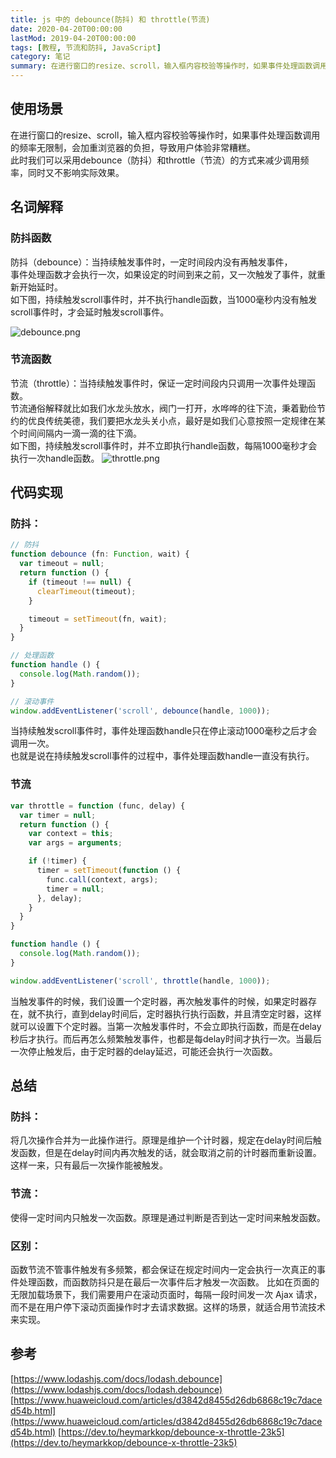 ```yaml
---
title: js 中的 debounce(防抖) 和 throttle(节流)
date: 2020-04-20T00:00:00
lastMod: 2019-04-20T00:00:00
tags: [教程, 节流和防抖, JavaScript]
category: 笔记
summary: 在进行窗口的resize、scroll，输入框内容校验等操作时，如果事件处理函数调用的频率无限制，会加重浏览器的负担，导致用户体验非常糟糕。
---
```


## 使用场景

在进行窗口的resize、scroll，输入框内容校验等操作时，如果事件处理函数调用的频率无限制，会加重浏览器的负担，导致用户体验非常糟糕。  
此时我们可以采用debounce（防抖）和throttle（节流）的方式来减少调用频率，同时又不影响实际效果。

## 名词解释

### 防抖函数

防抖（debounce）：当持续触发事件时，一定时间段内没有再触发事件，  
事件处理函数才会执行一次，如果设定的时间到来之前，又一次触发了事件，就重新开始延时。  
如下图，持续触发scroll事件时，并不执行handle函数，当1000毫秒内没有触发scroll事件时，才会延时触发scroll事件。

![debounce.png](https://res-static.hc-cdn.cn/fms/img/6862e0a0a403e16445761f89e2966fb71603448561229)

### 节流函数

节流（throttle）：当持续触发事件时，保证一定时间段内只调用一次事件处理函数。  
节流通俗解释就比如我们水龙头放水，阀门一打开，水哗哗的往下流，秉着勤俭节约的优良传统美德，我们要把水龙头关小点，最好是如我们心意按照一定规律在某个时间间隔内一滴一滴的往下滴。  
如下图，持续触发scroll事件时，并不立即执行handle函数，每隔1000毫秒才会执行一次handle函数。
![throttle.png](https://res-static.hc-cdn.cn/fms/img/3d0c29700d9a89ef7d33a2d7ac2e9fb31603448561230)

## 代码实现

### 防抖：

```ts
// 防抖
function debounce (fn: Function, wait) {
  var timeout = null;
  return function () {
    if (timeout !== null) {
      clearTimeout(timeout);
    }

    timeout = setTimeout(fn, wait);
  }
}

// 处理函数
function handle () {
  console.log(Math.random());
}

// 滚动事件
window.addEventListener('scroll', debounce(handle, 1000));
```

当持续触发scroll事件时，事件处理函数handle只在停止滚动1000毫秒之后才会调用一次。  
也就是说在持续触发scroll事件的过程中，事件处理函数handle一直没有执行。

### 节流
```ts
var throttle = function (func, delay) {
  var timer = null;
  return function () {
    var context = this;
    var args = arguments;

    if (!timer) {
      timer = setTimeout(function () {
        func.call(context, args);
        timer = null;
      }, delay);
    }
  }
}

function handle () {
  console.log(Math.random());
}

window.addEventListener('scroll', throttle(handle, 1000));
```

当触发事件的时候，我们设置一个定时器，再次触发事件的时候，如果定时器存在，就不执行，直到delay时间后，定时器执行执行函数，并且清空定时器，这样就可以设置下个定时器。当第一次触发事件时，不会立即执行函数，而是在delay秒后才执行。而后再怎么频繁触发事件，也都是每delay时间才执行一次。当最后一次停止触发后，由于定时器的delay延迟，可能还会执行一次函数。

## 总结

### 防抖：
将几次操作合并为一此操作进行。原理是维护一个计时器，规定在delay时间后触发函数，但是在delay时间内再次触发的话，就会取消之前的计时器而重新设置。这样一来，只有最后一次操作能被触发。

### 节流：
使得一定时间内只触发一次函数。原理是通过判断是否到达一定时间来触发函数。

### 区别：
函数节流不管事件触发有多频繁，都会保证在规定时间内一定会执行一次真正的事件处理函数，而函数防抖只是在最后一次事件后才触发一次函数。 比如在页面的无限加载场景下，我们需要用户在滚动页面时，每隔一段时间发一次 Ajax 请求，而不是在用户停下滚动页面操作时才去请求数据。这样的场景，就适合用节流技术来实现。

## 参考
[https://www.lodashjs.com/docs/lodash.debounce](https://www.lodashjs.com/docs/lodash.debounce)
[https://www.huaweicloud.com/articles/d3842d8455d26db6868c19c7daced54b.html](https://www.huaweicloud.com/articles/d3842d8455d26db6868c19c7daced54b.html)
[https://dev.to/heymarkkop/debounce-x-throttle-23k5](https://dev.to/heymarkkop/debounce-x-throttle-23k5)